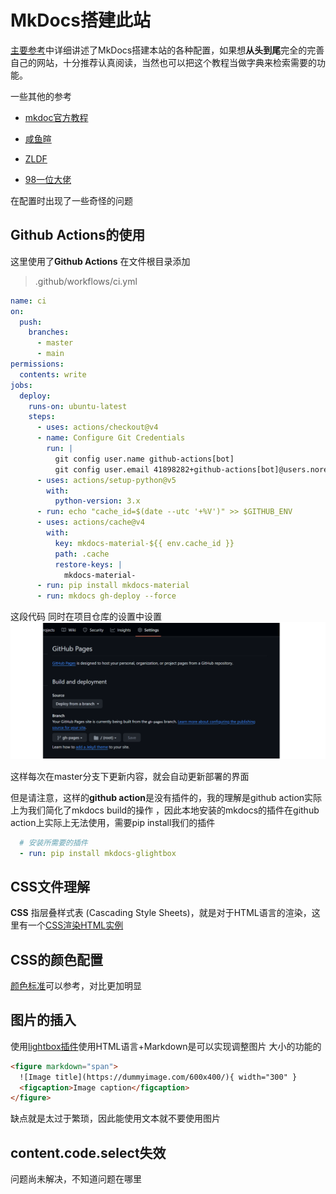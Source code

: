 # MkDocs搭建此站 
[主要参考](https://squidfunk.github.io/mkdocs-material/creating-your-site/)中详细讲述了MkDocs搭建本站的各种配置，如果想**从头到尾**完全的完善自己的网站，十分推荐认真阅读，当然也可以把这个教程当做字典来检索需要的功能。

一些其他的参考

- [mkdoc官方教程](https://www.mkdocs.org/user-guide/) 

- [咸鱼暄](https://xuan-insr.github.io/%E6%9D%82%E9%A1%B9/%E5%8D%9A%E5%AE%A2%E6%90%AD%E5%BB%BA%E8%AE%B0%E5%BD%95/#%E5%85%A5%E9%97%A8%E6%95%99%E7%A8%8B)

- [ZLDF](https://zhengliangduanfang.github.io/hmpg_mkdocs/%E6%9D%82%E9%A1%B9/building/)

- [98一位大佬](https://7kevin24.github.io/Tech-guide/Mkdocs%20and%20Material%20theme/)

在配置时出现了一些奇怪的问题

## Github Actions的使用
这里使用了**Github Actions**  在文件根目录添加
> .github/workflows/ci.yml

```yaml title="the content of ci.yml" linenums="1"
name: ci 
on:
  push:
    branches:
      - master 
      - main
permissions:
  contents: write
jobs:
  deploy:
    runs-on: ubuntu-latest
    steps:
      - uses: actions/checkout@v4
      - name: Configure Git Credentials
        run: |
          git config user.name github-actions[bot]
          git config user.email 41898282+github-actions[bot]@users.noreply.github.com
      - uses: actions/setup-python@v5
        with:
          python-version: 3.x
      - run: echo "cache_id=$(date --utc '+%V')" >> $GITHUB_ENV 
      - uses: actions/cache@v4
        with:
          key: mkdocs-material-${{ env.cache_id }}
          path: .cache
          restore-keys: |
            mkdocs-material-
      - run: pip install mkdocs-material 
      - run: mkdocs gh-deploy --force
```

这段代码 同时在项目仓库的设置中设置
![](images/2024-04-04-14-40-23.png)


这样每次在master分支下更新内容，就会自动更新部署的界面

但是请注意，这样的**github action**是没有插件的，我的理解是github action实际上为我们简化了mkdocs build的操作
，因此本地安装的mkdocs的插件在github action上实际上无法使用，需要pip install我们的插件
```yaml title="需要向ci.yml中添加的内容"
  # 安装所需要的插件 
  - run: pip install mkdocs-glightbox
```

## CSS文件理解
**CSS** 指层叠样式表 (Cascading Style Sheets)，就是对于HTML语言的渲染，这里有一个[CSS渲染HTML实例](https://www.runoob.com/try/demo_source/demo_default.htm)

## CSS的颜色配置
[颜色标准](https://www.color-hex.com/)可以参考，对比更加明显

## 图片的插入
使用[lightbox插件](https://squidfunk.github.io/mkdocs-material/reference/images/#lightbox)使用HTML语言+Markdown是可以实现调整图片
大小的功能的
```html
<figure markdown="span">
  ![Image title](https://dummyimage.com/600x400/){ width="300" }
  <figcaption>Image caption</figcaption>
</figure>
```
缺点就是太过于繁琐，因此能使用文本就不要使用图片

## content.code.select失效
问题尚未解决，不知道问题在哪里

